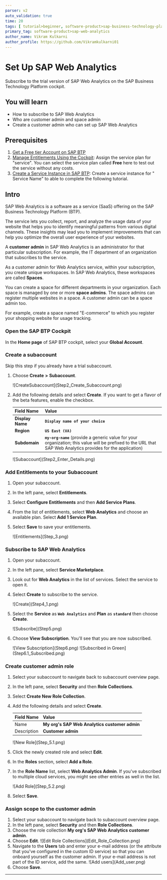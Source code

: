 ```yaml
---
parser: v2
auto_validation: true
time: 20
tags: [ tutorial>beginner, software-product>sap-business-technology-platform]
primary_tag: software-product>sap-web-analytics
author_name: Vikram Kulkarni
author_profile: https://github.com/Vikramkulkarni01
---
```


# Set Up SAP Web Analytics
<!-- description --> Subscribe to the trial version of SAP Web Analytics on the SAP Business Technology Platform cockpit.

## You will learn
  - How to subscribe to SAP Web Analytics
  - Who are customer admin and space admin
  - Create a customer admin who can set up SAP Web Analytics

## Prerequisites  
1. [Get a Free tier Account on SAP BTP](hcp-create-trial-account)
2. [Manage Entitlements Using the Cockpit](btp-cockpit-entitlements): Assign the service plan for "service". You can select the service plan called **Free** here to test out the service without any costs.
3. [Create a Service Instance in SAP BTP](btp-cockpit-instances): Create a service instance for " Service Name" to able to complete the following tutorial.



## Intro
SAP Web Analytics is a software as a service (SaaS) offering on the SAP Business Technology Platform (BTP).

The service lets you collect, report, and analyze the usage data of your website that helps you to identify meaningful patterns from various digital channels. These insights may lead you to implement improvements that can help you optimize the overall user experience of your websites.

A **customer admin** in SAP Web Analytics is an administrator for that particular subscription. For example, the IT department of an organization that subscribes to the service.

As a customer admin for Web Analytics service, within your subscription, you create unique workspaces. In SAP Web Analytics, these workspaces are called **Spaces**.

You can create a space for different departments in your organization. Each space is managed by one or more **space admins**. The space admins can register multiple websites in a space. A customer admin can be a space admin too.

For example, create a space named "E-commerce" to which you register your shopping website for usage tracking.


### Open the SAP BTP Cockpit
In the **Home page** of SAP BTP cockpit, select your **Global Account**.



### Create a subaccount


Skip this step if you already have a trial subaccount.

1. Choose **Create** **>** **Subaccount**.
    <!-- border -->![CreateSubaccount](Step2_Create_Subaccount.png)

2. Add the following details and select **Create**. If you want to get a flavor of the beta features, enable the checkbox.

    |  Field Name       | Value
    |  :-------------   | :-------------
    |  **Display Name**     | **`Display name of your choice`**
    |  **Region**           | **`US East (VA)`**
    |  **Subdomain**        | **`my-org-name`** (provide a generic value for your organization; this value will be prefixed to the URL that SAP Web Analytics provides for the application)

    <!-- border -->![Subaccount](Step2_Enter_Details.png)



### Add Entitlements to your Subaccount


1. Open your subaccount.
2. In the left pane, select **Entitlements**.
3. Select **Configure Entitlements** and then **Add Service Plans**.
4. From the list of entitlements, select **Web Analytics** and choose an available plan. Select **Add 1 Service Plan**.
5. Select **Save** to save your entitlements.

    <!-- border -->![Entitlements](Step_3.png)

### Subscribe to SAP Web Analytics

1. Open your subaccount.
2. In the left pane, select **Service Marketplace**.
3. Look out for **Web Analytics** in the list of services. Select the service to open it.
4. Select **Create** to subscribe to the service.

    <!-- border -->![Create](Step4_1.png)

5. Select the **Service** as **`Web Analytics`** and **Plan** as **`standard`** then choose **Create**.
    <!-- border -->![Subscribe](Step5.png)

6. Choose **View Subscription**. You'll see that you are now subscribed.
    <!-- border -->![View Subscription](Step6.png)
    <!-- border -->![Subscribed in Green](Step6.1_Subscribed.png)

### Create customer admin role

1. Select your subaccount to navigate back to subaccount overview page.
2. In the left pane, select **Security** and then **Role Collections**.
3. Select **Create New Role Collection**.
4. Add the following details and select **Create**.

    |  Field Name       | Value
    |  :-------------   | :-------------
    |  Name             | **My org's SAP Web Analytics customer admin**
    |  Description      | **Customer admin**

    <!-- border -->![New Role](Step_5.1.png)

5. Click the newly created role and select **Edit**.
6. In the **Roles** section, select **Add a Role**.
7. In the **Role Name** list, select **Web Analytics Admin**. If you've subscribed to multiple cloud services, you might see other entries as well in the list.

    <!-- border -->![Add Role](Step_5.2.png)

8. Select **Save**.


### Assign scope to the customer admin


1. Select your subaccount to navigate back to subaccount overview page.
2. In the left pane, select **Security** and then **Role Collections**.
3. Choose the role collection **My org's SAP Web Analytics customer admin**.
5. Choose **Edit**.
    <!-- border -->![Edit Role Collections](Edit_Role_Collection.png)
4. Navigate to the **Users** tab and enter your e-mail address (or the attribute that you've configured in the custom ID service) so that you can onboard yourself as the customer admin. If your e-mail address is not part of the ID service, add the same.
    <!-- border -->![Add users](Add_user.png)
6. Choose **Save**.









---

